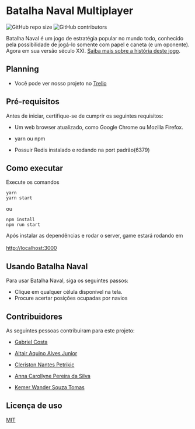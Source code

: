 ﻿# Batalha Naval Multiplayer

<!--- Exemplos de badges. Acesse https://shields.io para outras opções. Você pode querer incluir informações de dependencias, build, testes, licença, etc. --->

![GitHub repo size](https://img.shields.io/github/repo-size/hsborges/progweb-template)
![GitHub contributors](https://img.shields.io/github/contributors/hsborges/progweb-template)

Batalha Naval é um jogo de estratégia popular no mundo todo, conhecido pela possibilidade de jogá-lo somente com papel e caneta (e um oponente). Agora em sua versão século XXI. [Saiba mais sobre a história deste jogo](https://en.wikipedia.org/wiki/Battleship_(game)).

## Planning

- Você pode ver nosso projeto no [Trello](https://trello.com/b/H6AJ4LP3/batalha-naval-multiplayer)

## Pré-requisitos

Antes de iniciar, certifique-se de cumprir os seguintes requisitos:

- Um web browser atualizado, como Google Chrome ou Mozilla Firefox.

- yarn ou npm

- Possuir Redis instalado e rodando na port padrão(6379)

## Como executar

Execute os comandos<br>

`yarn`<br>
`yarn start`<br>

ou<br>

`npm install`<br>
`npm run start`<br>

Após instalar as dependências e rodar o server, game estará rodando em <br><br>
[http://localhost:3000](http://localhost:3000)
## Usando Batalha Naval

Para usar Batalha Naval, siga os seguintes passos:

- Clique em qualquer célula disponível na tela.
- Procure acertar posições ocupadas por navios

## Contribuidores

As seguintes pessoas contribuiram para este projeto:

- [Gabriel Costa](https://github.com/gabcostasilva)
- [Altair Aquino Alves Junior](https://github.com/Zaltair-alves)
- [Cleriston Nantes Petrikic](http://github.com/petrikic)
- [Anna Carollyne Pereira da Silva](http://github.com/MoshGirl)

- [Kemer Wander Souza Tomas](https://github.com/Kemer-Souza)


## Licença de uso

[MIT](https://github.com/GabCostaSilva/batalha-naval/blob/master/LICENSE)
